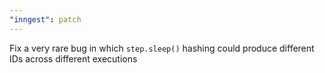 ```yaml
---
"inngest": patch
---
```


Fix a very rare bug in which `step.sleep()` hashing could produce different IDs across different executions
